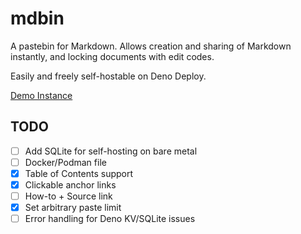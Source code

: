 # mdbin

A pastebin for Markdown. Allows creation and sharing of Markdown instantly, and locking documents with edit codes.

Easily and freely self-hostable on Deno Deploy.

[Demo Instance](https://mdbin.deno.dev/)

## TODO
- [ ] Add SQLite for self-hosting on bare metal
- [ ] Docker/Podman file
- [x] Table of Contents support
- [x] Clickable anchor links
- [ ] How-to + Source link
- [x] Set arbitrary paste limit
- [ ] Error handling for Deno KV/SQLite issues

